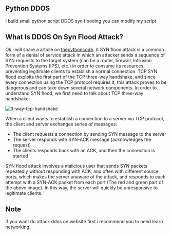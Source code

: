 ## Python DDOS
I build small python script DDOS syn flooding you can modify my script.

## What Is DDOS On Syn Flood Attack?
Ok i will share a article on <a href="https://www.thepythoncode.com/article/syn-flooding-attack-using-scapy-in-python">thepythoncode</a>. A SYN flood attack is a common form of a denial of service attack in which an attacker sends a sequence of SYN requests to the target system (can be a router, firewall, Intrusion Prevention Systems (IPS), etc.) in order to consume its resources, preventing legitimate clients to establish a normal connection.
TCP SYN flood exploits the first part of the TCP three-way handshake, and since every connection using the TCP protocol requires it, this attack proves to be dangerous and can take down several network components.
In order to understand SYN flood, we first need to talk about TCP three-way handshake:

![3-way-tcp-handshake](https://user-images.githubusercontent.com/83481679/159235337-388bc0b2-a077-4f06-a1cb-7f5ae479232f.png)

When a client wants to establish a connection to a server via TCP protocol, the client and server exchanges series of messages:
- The client requests a connection by sending SYN message to the server
- The server responds with SYN-ACK message (acknowledges the request)
- The clients responds back with an ACK, and then the connection is started

SYN flood attack involves a malicious user that sends SYN packets repeatedly without responding with ACK, and often with different source ports, which makes the server unaware of the attack, and responds to each attempt with a SYN-ACK packet from each port (The red and green part of the above image). In this way, the server will quickly be unresponsive to legitimate clients.

## Note
If you want do attack ddos on website first i recommend you to need learn networking.
